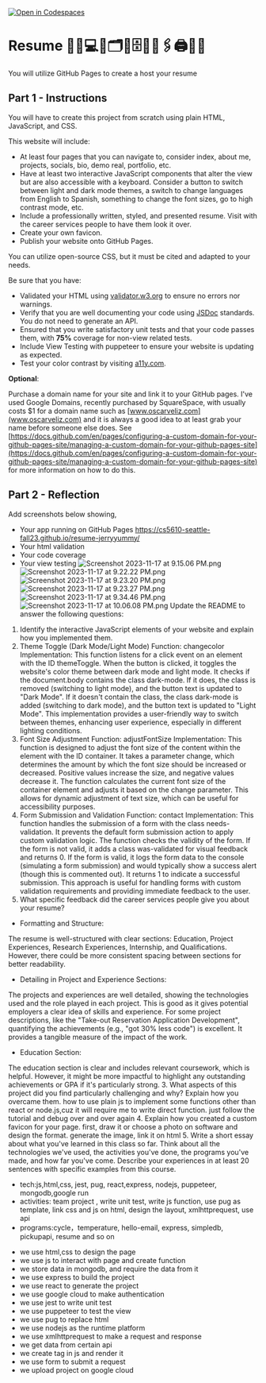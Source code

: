 [![Open in Codespaces](https://classroom.github.com/assets/launch-codespace-7f7980b617ed060a017424585567c406b6ee15c891e84e1186181d67ecf80aa0.svg)](https://classroom.github.com/open-in-codespaces?assignment_repo_id=12872728)
# Resume 💼🏢💻📄🗂📎🗄️🏦📠🖇🖨📱📧

You will utilize GitHub Pages to create a host your resume

## Part 1 - Instructions

You will have to create this project from scratch using plain HTML, JavaScript, and CSS.

This website will include:

* At least four pages that you can navigate to, consider index, about me, projects, socials, bio, demo real, portfolio, etc.
* Have at least two interactive JavaScript components that alter the view but are also accessible with a keyboard. Consider a button to switch between light and dark mode themes, a switch to change languages from English to Spanish, something to change the font sizes, go to high contrast mode, etc.
* Include a professionally written, styled, and presented resume. Visit with the career services people to have them look it over.
* Create your own favicon.
* Publish your website onto GitHub Pages.

You can utilize open-source CSS, but it must be cited and adapted to your needs.

Be sure that you have:

* Validated your HTML using [validator.w3.org](https://validator.w3.org/) to ensure no errors nor warnings.
* Verify that you are well documenting your code using [JSDoc](https://www.npmjs.com/package/jsdoc) standards. You do not need to generate an API.
* Ensured that you write satisfactory unit tests and that your code passes them, with **75%** coverage for non-view related tests.
* Include View Testing with puppeteer to ensure your website is updating as expected.
* Test your color contrast by visiting [a11y.com](https://color.a11y.com/).

**Optional**:

Purchase a domain name for your site and link it to your GitHub pages. I've used Google Domains, recently purchased by SquareSpace, with usually costs $1 for a domain name such as [www.oscarveliz.com](www.oscarveliz.com) and it is always a good idea to at least grab your name before someone else does. See [https://docs.github.com/en/pages/configuring-a-custom-domain-for-your-github-pages-site/managing-a-custom-domain-for-your-github-pages-site](https://docs.github.com/en/pages/configuring-a-custom-domain-for-your-github-pages-site/managing-a-custom-domain-for-your-github-pages-site) for more information on how to do this.

## Part 2 - Reflection

Add screenshots below showing,

* Your app running on GitHub Pages
  https://cs5610-seattle-fall23.github.io/resume-jerryyummy/
* Your html validation
* Your code coverage
* Your view testing
![Screenshot 2023-11-17 at 9.15.06 PM.png](image%2FScreenshot%202023-11-17%20at%209.15.06%20PM.png)
![Screenshot 2023-11-17 at 9.22.22 PM.png](image%2FScreenshot%202023-11-17%20at%209.22.22%20PM.png)
![Screenshot 2023-11-17 at 9.23.20 PM.png](image%2FScreenshot%202023-11-17%20at%209.23.20%20PM.png)
![Screenshot 2023-11-17 at 9.23.27 PM.png](image%2FScreenshot%202023-11-17%20at%209.23.27%20PM.png)
![Screenshot 2023-11-17 at 9.34.46 PM.png](image%2FScreenshot%202023-11-17%20at%209.34.46%20PM.png)
![Screenshot 2023-11-17 at 10.06.08 PM.png](image%2FScreenshot%202023-11-17%20at%2010.06.08%20PM.png)
Update the README to answer the following questions:

 1. Identify the interactive JavaScript elements of your website and explain how you implemented them.
1. Theme Toggle (Dark Mode/Light Mode)
   Function: changecolor
   Implementation:
   This function listens for a click event on an element with the ID themeToggle.
   When the button is clicked, it toggles the website's color theme between dark mode and light mode.
   It checks if the document.body contains the class dark-mode. If it does, the class is removed (switching to light mode), and the button text is updated to "Dark Mode". If it doesn't contain the class, the class dark-mode is added (switching to dark mode), and the button text is updated to "Light Mode".
   This implementation provides a user-friendly way to switch between themes, enhancing user experience, especially in different lighting conditions.
2. Font Size Adjustment
   Function: adjustFontSize
   Implementation:
   This function is designed to adjust the font size of the content within the element with the ID container.
   It takes a parameter change, which determines the amount by which the font size should be increased or decreased. Positive values increase the size, and negative values decrease it.
   The function calculates the current font size of the container element and adjusts it based on the change parameter. This allows for dynamic adjustment of text size, which can be useful for accessibility purposes.
3. Form Submission and Validation
   Function: contact
   Implementation:
   This function handles the submission of a form with the class needs-validation.
   It prevents the default form submission action to apply custom validation logic.
   The function checks the validity of the form. If the form is not valid, it adds a class was-validated for visual feedback and returns 0. If the form is valid, it logs the form data to the console (simulating a form submission) and would typically show a success alert (though this is commented out). It returns 1 to indicate a successful submission.
   This approach is useful for handling forms with custom validation requirements and providing immediate feedback to the user.
 2. What specific feedback did the career services people give you about your resume?
+ Formatting and Structure:

The resume is well-structured with clear sections: Education, Project Experiences, Research Experiences, Internship, and Qualifications. However, there could be more consistent spacing between sections for better readability.
+ Detailing in Project and Experience Sections:

The projects and experiences are well detailed, showing the technologies used and the role played in each project. This is good as it gives potential employers a clear idea of skills and experience.
For some project descriptions, like the "Take-out Reservation Application Development", quantifying the achievements (e.g., "got 30% less code") is excellent. It provides a tangible measure of the impact of the work.
+ Education Section:

The education section is clear and includes relevant coursework, which is helpful. However, it might be more impactful to highlight any outstanding achievements or GPA if it's particularly strong.
 3. What aspects of this project did you find particularly challenging and why? Explain how you overcame them.
how to use plain js to implement some functions other than react or node.js,cuz it will require me to write direct function. just follow the tutorial and debug over and over again
 4. Explain how you created a custom favicon for your page.
first, draw it or choose a photo on software and design the format. generate the image, link it on html
 5. Write a short essay about what you've learned in this class so far. Think about all the technologies we've used, the activities you've done, the programs you've made, and how far you've come. Describe your experiences in at least 20 sentences with specific examples from this course.
+ tech:js,html,css, jest, pug, react,express, nodejs, puppeteer, mongodb,google run
+ activities: team project , write unit test, write js function, use pug as template, link css and js on html, design the layout, xmlhttprequest, use api
+ programs:cycle，temperature, hello-email, express, simpledb, pickupapi, resume and so on
- we use html,css to design the page
- we use js to interact with page and create function
- we store data in mongodb, and require the data from it
- we use express to build the project
- we use react to generate the project
- we use google cloud to make authentication
- we use jest to write unit test
- we use puppeteer to test the view
- we use pug to replace html
- we use nodejs as the runtime platform
- we use xmlhttprequest to make a request and response
- we get data from certain api
- we create tag in js and render it
- we use form to submit a request
- we upload project on google cloud